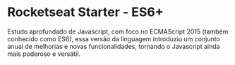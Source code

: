 # Rocketseat Starter - ES6+
Estudo aprofundado de Javascript, com foco no ECMAScript 2015 (também conhecido como ES6), essa versão da linguagem introduziu um conjunto anual de melhorias e novas funcionalidades, tornando o Javascript ainda mais poderoso e versátil.
